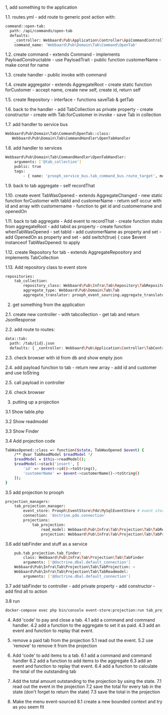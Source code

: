 1, add something to the application

1.1. routes.yml
    - add route to generic post action with:
```bash
command::open-tab:
  path: /api/commands/open-tab
  defaults:
    _controller: Webbaard\Pub\Application\Controller\ApiCommandController::postAction
    command_name: 'Webbaard\Pub\Domain\Tab\Command\OpenTab'
```

1.2. create command
    - extends Command
    - implements PayloadConstructable
    - use PayloadTrait
    - public function customerName
    - make const for name
    
1.3. create handler
    - public invoke with command
    
1.4. create aggregator
    - extends AggregateRoot
    - create static function forCustomer
    - accept name, create new self, create id, return self
    
1.5. create Repository
    - interface 
    - functions saveTab & getTab
    
1.6. back to the handler
    - add TabCollection as private property
    - create constructor
    - create with Tab:forCustomer in invoke
    - save Tab in collection
    
1.7. add handler to service bus
```bash
Webbaard\Pub\Domain\Tab\Command\OpenTab::class:
   Webbaard\Pub\Domain\Tab\CommandHandler\OpenTabHandler
```

1.8. add handler to services
```bash
Webbaard\Pub\Domain\Tab\CommandHandler\OpenTabHandler:
    arguments: ['@tab_collection']
    public: true
    tags:
        - { name: 'prooph_service_bus.tab_command_bus.route_target', message_detection: true }
```
    
1.9. back to tab aggregate 
    - self recordThat
    
1.10. create event TabWasOpened
    - extends AggregateChanged
    - new static function forCustomer with tabId and customerName
    - return self occur with id and array with customername
    - function to get id and customername and openedOn
    
1.11. back to tab aggregate
    - Add event to recordThat
    - create function stubs from aggregateRoot
    - add tabid as property
    - create function whenTabWasOpened
    - set tabId
    - add customerName as property and set
    - add OpenedOn as property and set
    - add switch(true) { case $event instanceof TabWasOpened: to apply
    
1.12. create Repository for tab
    - extends AggregateRepository and implements TabCollection
    
1.13. Add repository class to event store
```bash
repositories:
    tab_collection:
        repository_class: Webbaard\Pub\Infra\Tab\Repository\TabRepository
        aggregate_type: Webbaard\Pub\Domain\Tab\Tab
        aggregate_translator: prooph_event_sourcing.aggregate_translator

```

2. get something from the application

2.1. create new controller
    - with tabcollection
    - get tab and return JsonResponse
    
2.2. add route to routes: 
```bash
data::tab:
  path: /tab/{id}.json
  defaults: { _controller: Webbaard\Pub\Application\Controller\TabController::detailsAction }
```
2.3. check browser with id from db and show empty json

2.4. add payload function to tab
    - return new array
    - add id and customer and use toString
    
2.5. call payload in controller

2.6. check browser


3. putting up a projection

3.1 Show table.php

3.2 Show readmodel

3.3 Show Finder

3.4 Add projection code
```bash
TabWasOpened::class => function($state, TabWasOpened $event) {
    /** @var TabReadModel $readModel */
    $readModel = $this->readModel();
    $readModel->stack('insert', [
        'id' => $event->id()->toString(),
        'customerName' => $event->customerName()->toString()
    ]);
}
```

3.5 add projection to prooph
```bash
projection_managers:
    tab_projection_manager:
        event_store: Prooph\EventStore\Pdo\MySqlEventStore # event store
        connection: 'doctrine.pdo.connection'
        projections:
            tab_projection:
                read_model: Webbaard\Pub\Infra\Tab\Projection\Tab\TabReadModel
                projection: Webbaard\Pub\Infra\Tab\Projection\Tab\TabProjection
```

3.6 add tabFinder and stuff as a service
```bash
    pub.tab_projection.tab_finder:
        class: Webbaard\Pub\Infra\Tab\Projection\Tab\TabFinder
        arguments: ['@doctrine.dbal.default_connection']
    Webbaard\Pub\Infra\Tab\Projection\Tab\TabProjection: ~
    Webbaard\Pub\Infra\Tab\Projection\Tab\TabReadmodel:
        arguments: ['@doctrine.dbal.default_connection']
```

3.7 add tabFinder to controller
    - add private property
    - add constructor
    - add find all to action
    
3.8 run 
```bash
docker-compose exec php bin/console event-store:projection:run tab_projection

```

4. Add 'code' to pay and close a tab.
4.1 add a command and command handler.
4.2 add a function to the aggregate to set it as paid.
4.3 add an event and function to replay that event.

5. remove a paid tab from the projection
5.1 read out the event.
5.2 use 'remove' to remove it from the projection

6. Add 'code' to add items to a tab.
6.1 add a command and command handler
6.2 add a function to add items to the aggregate
6.3 add an event and function to replay that event.
6.4 add a function to calculate the total of the outstanding tab

7. Add the total amount outstanding to the projection by using the state.
7.1 read out the event in the projection 
7.2 save the total for every tab in the state (don't forget to return the state)
7.3 save the total in the projection

8. Make the menu event-sourced
8.1 create a new bounded context and try as you seem fit
